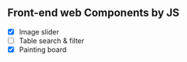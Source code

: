 ## Front-end web Components by JS

- [x] Image slider
- [ ] Table search & filter
- [x] Painting board